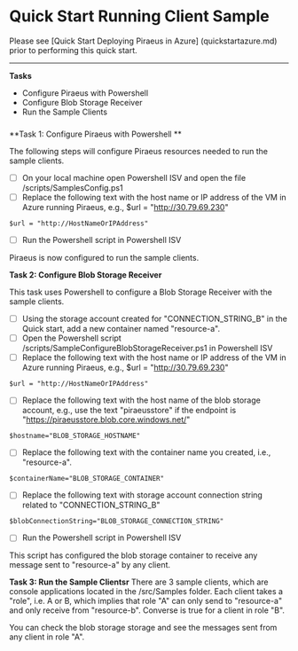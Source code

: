 Quick Start Running Client Sample
===========

Please see [Quick Start Deploying Piraeus in Azure] (quickstartazure.md) prior to performing this quick start.

---------------
**Tasks**
- Configure Piraeus with Powershell
-   Configure Blob Storage Receiver
-  Run the Sample Clients

###
**Task 1: Configure Piraeus with Powershell **

The following steps will configure Piraeus resources needed to run the sample clients.

- [ ] On your local machine open Powershell ISV and open the file /scripts/SamplesConfig.ps1
- [ ] Replace the following text with the host name or IP address of the VM in Azure running Piraeus, e.g., $url = "http://30.79.69.230"
```<language>
$url = "http://HostNameOrIPAddress" 
```
- [ ] Run the Powershell script in Powershell ISV

Piraeus is now configured to run the sample clients.

**Task 2: Configure Blob Storage Receiver**

This task uses Powershell to configure a Blob Storage Receiver with the sample clients.  

- [ ] Using the storage account created for "CONNECTION_STRING_B" in the Quick start, add a new container named "resource-a".
- [ ] Open the Powershell script /scripts/SampleConfigureBlobStorageReceiver.ps1 in Powershell ISV
- [ ] Replace the following text with the host name or IP address of the VM in Azure running Piraeus, e.g., $url = "http://30.79.69.230"
```<language>
$url = "http://HostNameOrIPAddress" 
```
- [ ] Replace the following text with the host name of the blob storage account, e.g., use the text "piraeusstore" if the endpoint is "https://piraeusstore.blob.core.windows.net/"
```<language>
$hostname="BLOB_STORAGE_HOSTNAME"
```
- [ ] Replace the following text with the container name you created, i.e., "resource-a".
```<language>
$containerName="BLOB_STORAGE_CONTAINER"
```
- [ ] Replace the following text with storage account connection string related to "CONNECTION_STRING_B"
```<language>
$blobConnectionString="BLOB_STORAGE_CONNECTION_STRING"
```
- [ ] Run the Powershell script in Powershell ISV

This script has configured the blob storage container to receive any message sent to "resource-a" by any client.

**Task 3: Run the Sample Clientsr**
There are 3 sample clients, which are console applications located in the /src/Samples folder.  Each client takes a "role", i.e. A or B,
which implies that role "A" can only send to "resource-a" and only receive from "resource-b".  Converse is true for a client in role "B".

You can check the blob storage storage and see the messages sent from any client in role "A".